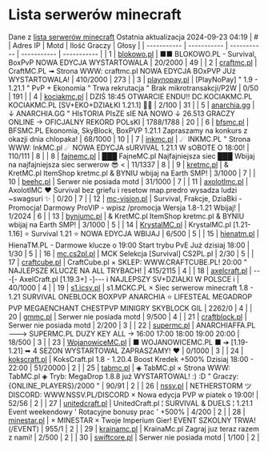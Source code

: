 
# Lista serwerów minecraft
Dane z [lista serwerów minecraft](https://mcserwery.pl/)
Ostatnia aktualizacja 2024-09-23 04:19
| # | Adres IP | Motd | Ilość Graczy | Głosy |
| ----------- | ----------- | ----------- | ----------- | ----------- |
| 1 | 	[blokowo.pl](https://mcserwery.pl/serwery/minecraft/98/) | ■■ BLOKOWO.PL - Survival, BoxPvP NOWA EDYCJA WYSTARTOWALA | 20/2000 | 49 |
| 2 | 	[craftmc.pl](https://mcserwery.pl/serwery/minecraft/87/) | CraftMC.PL ➟ Strona WWW: craftmc.pl NOWA EDYCJA BOxPVP JUż WYSTARTOWALA! | 410/2000 | 273 |
| 3 | 	[playnopay.pl](https://mcserwery.pl/serwery/minecraft/257/) | [PlayNoPay] " 1.9 - 1.21.1 " PvP + Ekonomia " Trwa rekrutacja " Brak mikrotransakcji/P2W | 0/50 | 191 |
| 4 | 	[kociakmc.pl](https://mcserwery.pl/serwery/minecraft/213/) | DZIŚ 18:45 OTWARCIE ENDU!! DC.KOCIAKMC.PL KOCIAKMC.PL [SV+EKO+DZIAŁKI 1.21.1] 🚀😊 | 2/100 | 31 |
| 5 | 	[anarchia.gg](https://mcserwery.pl/serwery/minecraft/14/) | ↓ ANARCHIA.GG " HIѕTORIA PIѕZE ѕIE NA NOWO ↓ 26.513 GRACZY ONLINE → OFICJALNY REKORD POLѕKI | 1788/1788 | 20 |
| 6 | 	[bfsmc.pl](https://mcserwery.pl/serwery/minecraft/2/) | BFSMC.PL  Ekonomia, SkyBlock, BoxPVP  1.21.1 Zapraszamy na konkurs z okazji dnia chlopaka! | 68/1000 | 10 |
| 7 | 	[inkmc.pl](https://mcserwery.pl/serwery/minecraft/15/) | ☄ INKMC.PL " Strona WWW: InkMC.pl ☄  NOWA EDYCJA sURVIVAL 1.21.1 W sOBOTE O 18:00! | 110/111 | 8 |
| 8 | 	[fajnemc.pl](https://mcserwery.pl/serwery/minecraft/100/) | ███ FajneMC.pl  Najfajniejsza siec ███ Wbijaj na najfajniejsza siec serwerow 😎 < | 11/1337 | 8 |
| 9 | 	[kretmc.pl](https://mcserwery.pl/serwery/minecraft/182/) | & KretMC.pl  ItemShop kretmc.pl & BYNIU wbijaj na Earth SMP! | 3/1000 | 7 |
| 10 | 	[beehc.pl](https://mcserwery.pl/serwery/minecraft/227/) | Serwer nie posiada motd | 31/1000 | 7 |
| 11 | 	[axolotlmc.pl](https://mcserwery.pl/serwery/minecraft/251/) | AxolotlMC ❤ Survival bez griefu i resetow map.predro wysadza ludzi ~swagsuri ✨ | 0/20 | 7 |
| 12 | 	[mc-vision.pl](https://mcserwery.pl/serwery/minecraft/211/) | Survival, Frakcje, DziaBki - Promocja\! Darmowy ProVIP - wpisz /promocja Wersja 1.8-1.21 Wbijaj\! | 1/2024 | 6 |
| 13 | 	[byniumc.pl](https://mcserwery.pl/serwery/minecraft/157/) | & KretMC.pl  ItemShop kretmc.pl & BYNIU wbijaj na Earth SMP! | 3/1000 | 5 |
| 14 | 	[KrystalMC.pl](https://mcserwery.pl/serwery/minecraft/202/) | KrystalMC.pl [1.21-1.16] ⭐ Survival 1.21 ⭐ NOWA EDYCJA WBIJAJ | 6/500 | 5 |
| 15 | 	[hienatm.pl](https://mcserwery.pl/serwery/minecraft/764/) | HienaTM.PL - Darmowe klucze o 19:00 Start trybu PvE Już dzisiaj 18:00 | 1/30 | 5 |
| 16 | 	[mc.cs2pl.pl](https://mcserwery.pl/serwery/minecraft/783/) | MCK  Selekcja [Survival] CS2PL.pl | 2/30 | 5 |
| 17 | 	[craftcube.pl](https://mcserwery.pl/serwery/minecraft/196/) | CraftCube.pl × SKLEP: WWW.CRAFTCUBE.PL!  20:00 " NAJLEPSZE KLUCZE NA ALL TRYBACH! | 415/2115 | 4 |
| 18 | 	[axelcraft.pl](https://mcserwery.pl/serwery/minecraft/223/) | ---[- AxelCraft.pl [1.19.3+] -]--- i NAJLEPSZY SV+DZIALKI W POLSCE i | 40/1000 | 4 |
| 19 | 	[s1.icsv.pl](https://mcserwery.pl/serwery/minecraft/286/) |  s1.MCKC.PL × Siec serwerow minecraft 1.8 - 1.21 SURVIVAL  ONEBLOCK  BOXPVP  ANARCHIA  ⭐ LIFESTEAL  MEGADROP  PVP  MEGAENCHANT  CHESTPVP  MINIGRY  SKYBLOCK  GIL | 2262/0 | 4 |
| 20 | 	[gmmc.pl](https://mcserwery.pl/serwery/minecraft/292/) | Serwer nie posiada motd | 9/500 | 4 |
| 21 | 	[craftblock.pl](https://mcserwery.pl/serwery/minecraft/280/) | Serwer nie posiada motd | 2/200 | 3 |
| 22 | 	[supermc.pl](https://mcserwery.pl/serwery/minecraft/771/) | ANARCHIAFFA.PL ---> SUPERMC.PL DUZY KEY ALL -> 16:00 17:00 18:00 19:00 20:00 | 18/500 | 3 |
| 23 | 	[WojanowiceMC.pl](https://mcserwery.pl/serwery/minecraft/163/) | ■ WOJANOWICEMC.PL ■ ➔ [1.19-1.21] ➥ 4 SEZON WYSTARTOWAL  ZAPRASZAMY! ❤ | 0/1000 | 3 |
| 24 | 	[kokscraft.pl](https://mcserwery.pl/serwery/minecraft/1/) | KoksCraft.pl  1.8 - 1.20.4 Boost Kredek +500% Dzisiaj 18:00 - 22:00 | 51/20000 | 2 |
| 25 | 	[tabmc.pl](https://mcserwery.pl/serwery/minecraft/3/) | ◈ TabMC.pl × Strona WWW: TabMC.pl  ◈ Tryb: MegaDrop 1.8.8 już WYSTARTOWAL! :) :D " Graczy: {ONLINE_PLAYERS}/2000 " | 90/91 | 2 |
| 26 | 	[nssv.pl](https://mcserwery.pl/serwery/minecraft/4/) | NETHERSTORM ツ DISCORD: WWW.NSSV.PL/DISCORD × Nowa edycja PVP w piatek o 19:00! | 52/56 | 2 |
| 27 | 	[unitedcraft.pl](https://mcserwery.pl/serwery/minecraft/11/) | UnitedCraft.pl ¦ SURVIVAL & DUELS ¦ 1.21.1 Event weekendowy ' Rotacyjne bonusy prac ' +500% | 4/200 | 2 |
| 28 | 	[minestar.pl](https://mcserwery.pl/serwery/minecraft/23/) | × MINESTAR × Twoje Imperium Gier! EVENT SZKOLNY TRWA! (/EVENT) | 955/1 | 2 |
| 29 | 	[krainamc.pl](https://mcserwery.pl/serwery/minecraft/39/) | KrainaMc.pl  Zagraj juz teraz razem z nami! | 2/500 | 2 |
| 30 | 	[swiftcore.pl](https://mcserwery.pl/serwery/minecraft/60/) | Serwer nie posiada motd | 1/100 | 2 |
